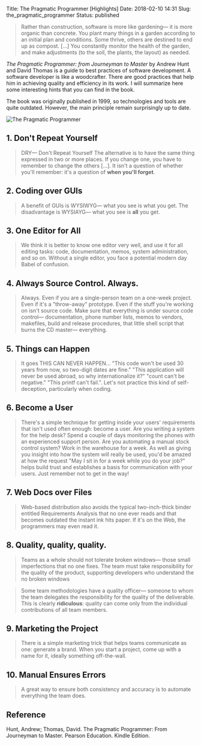 Title: The Pragmatic Programmer [Highlights]
Date: 2018-02-10 14:31
Slug: the_pragmatic_programmer
Status: published

> Rather than construction, software is more like gardening— it is more organic than concrete. You plant many things in a garden according to an initial plan and conditions. Some thrive, others are destined to end up as compost. [...] You constantly monitor the health of the garden, and make adjustments (to the soil, the plants, the layout) as needed.

_The Pragmatic Programmer: from Journeyman to Master_ by Andrew Hunt and David Thomas is a guide to best practices of software development. A software developer is like a woodcrafter. There are good practices that help him in achieving quality and efficiency in its work. I will summarize here some interesting hints that you can find in the book.

The book was originally published in 1999, so technologies and tools are quite outdated. However, the main principle remain surprisingly up to date.

![The Pragmatic Programmer]({filename}/images/pragmatic_programmer.jpg)

## 1. Don't Repeat Yourself

> DRY— Don't Repeat Yourself The alternative is to have the same thing expressed in two or more places. If you change one, you have to remember to change the others [...]. It isn't a question of whether you'll remember: it's a question of **when you'll forget**.

## 2. Coding over GUIs

> A benefit of GUIs is WYSIWYG— what you see is what you get. The disadvantage is WYSIAYG— what you see is **all** you get.

## 3. One Editor for All

> We think it is better to know one editor very well, and use it for all editing tasks: code, documentation, memos, system administration, and so on. Without a single editor, you face a potential modern day Babel of confusion.

## 4. Always Source Control. Always.

> Always. Even if you are a single-person team on a one-week project. Even if it's a "throw-away" prototype. Even if the stuff you're working on isn't source code. Make sure that everything is under source code control— documentation, phone number lists, memos to vendors, makefiles, build and release procedures, that little shell script that burns the CD master— everything.

## 5. Things can Happen

> It goes THIS CAN NEVER HAPPEN... "This code won't be used 30 years from now, so two-digit dates are fine." "This application will never be used abroad, so why internationalize it?" "count can't be negative." "This printf can't fail.". Let's not practice this kind of self-deception, particularly when coding.

## 6. Become a User

> There's a simple technique for getting inside your users' requirements that isn't used often enough: become a user. Are you writing a system for the help desk? Spend a couple of days monitoring the phones with an experienced support person. Are you automating a manual stock control system? Work in the warehouse for a week. As well as giving you insight into how the system will really be used, you'd be amazed at how the request "May I sit in for a week while you do your job?" helps build trust and establishes a basis for communication with your users. Just remember not to get in the way!

## 7. Web Docs over Files

> Web-based distribution also avoids the typical two-inch-thick binder entitled Requirements Analysis that no one ever reads and that becomes outdated the instant ink hits paper. If it's on the Web, the programmers may even read it.

## 8. Quality, quality, quality.

> Teams as a whole should not tolerate broken windows— those small imperfections that no one fixes. The team must take responsibility for the quality of the product, supporting developers who understand the no broken windows


> Some team methodologies have a quality officer— someone to whom the team delegates the responsibility for the quality of the deliverable. This is clearly **ridiculous**: quality can come only from the individual contributions of all team members.

## 9. Marketing the Project

> There is a simple marketing trick that helps teams communicate as one: generate a brand. When you start a project, come up with a name for it, ideally something off-the-wall.

## 10. Manual Ensures Errors

> A great way to ensure both consistency and accuracy is to automate everything the team does.

## Reference

Hunt, Andrew; Thomas, David. The Pragmatic Programmer: From Journeyman to Master. Pearson Education. Kindle Edition.
